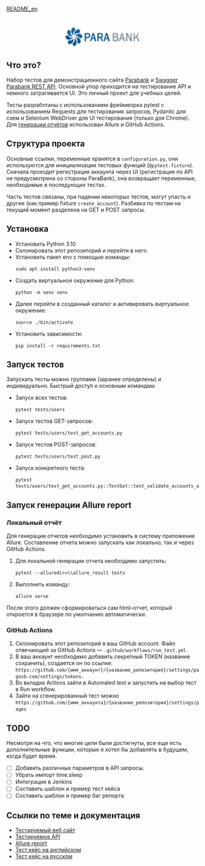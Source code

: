 [README_en](https://github.com/harhaly/parabank-tests/blob/master/documents/README_en.md)

<h1 align="center">
  <a href="https://parabank.parasoft.com/parabank/index.htm" title="Демонстрационный сайт">
    <img alt="Logo" src="https://github.com/harhaly/parabank-tests/blob/master/documents/logo.gif?raw=true" width="200px" height="50px" />
  </a>
</h1>

## Что это?

Набор тестов для демонстрационного сайта [Parabank](https://parabank.parasoft.com/parabank/admin.htm) и [Swagger Parabank REST API](https://parabank.parasoft.com/parabank/api-docs/index.html). Основной упор приходится на тестирование API и немного затрагивается UI. Это личный проект для учебных целей.

Тесты разработаны с использованием фреймворка pytest с использованием Requests для тестирования запросов, Pydantic для схем и Selenium WebDriver для UI тестирования (только для Chrome). Для [генерации отчётов](https://harhaly.github.io/parabank-tests/) использован Allure и GitHub Actions.

## Структура проекта

Основные ссылки, переменные хранятся в `configuration.py`, они используются для инициализации тестовых функций (`@pytest.fixture`). Сначала проходит регистрация аккаунта через UI (регистрация по API не предусмотрена со стороны ParaBank), она возвращает переменные, необходимые в последующих тестах.

Часть тестов связаны, при падении некоторых тестов, могут упасть и другие (как пример fixture `create_account`). Разбивка по тестам на текущий момент разделена на GET и POST запросы.

## Установка

- Установить Python 3.10
- Склонировать этот репозиторий и перейти в него.
- Установить пакет env с помощью команды:
    ```
    sudo apt install python3-venv
    ``` 
- Создать виртуальное окружение для Python:
    ```
    python -m venv venv
    ```
- Далее перейти в созданный каталог и активировать виртуальное окружение:
    ```
    source ./bin/activate
    ```
- Установить зависимости:
    ```
    pip install -r requirements.txt
    ```

## Запуск тестов

Запускать тесты можно группами (заранее определены) и индивидуально. Быстрый доступ к основным командам:
- Запуск всех тестов: 
	```
	pytest tests/users
	```
- Запуск тестов GET-запросов:
	```
	pytest tests/users/test_get_accounts.py
	``` 
- Запуск тестов POST-запросов:
	```
	pytest tests/users/test_post.py
	```
- Запуск конкретного теста:
	```
	pytest tests/users/test_get_accounts.py::TestGet::test_validate_accounts_accounts_id
	```

## Запуск генерации Allure report

### Локальный отчёт

Для генерации отчетов необходимо установить в систему приложение Allure. Составление отчета можно запускать как локально, так и через GitHub Actions.

1. Для локальной генерации отчета необходимо запустить:
	```
	pytest --alluredir=\\allure_result tests
	```
2. Выполнить команду:
	```
	allure serve 
	```
После этого должен сформироваться сам html–отчет, который откроется в браузере по умолчанию автоматически.

### GitHub Actions

1. Склонировать этот репозиторий в ваш GitHub account. Файл отвечающий за GitHub Actions — `.github/workflows/run_test.yml`.
2. В ваш аккаунт необходимо добавить секретный TOKEN (название сохранить), создается он по ссылке:
`https://github.com/{имя_аккаунт}/{название_репозитория}/settings/pagesb.com/settings/tokens.`
3. Во вкладке Actions зайти в Automated test и запустить на выбор тест в Run workflow. 
4. Зайти на сгенерированный тест можно
`https://github.com/{имя_аккаунта}/{название_репозитория}/settings/pages`

## TODO

Несмотря на что, что многие цели были достигнуты, все еще есть дополнительные функции, которые я хотел бы добавлять в будущем, когда будет время.  

- [ ] Добавить различных параметров в API запросы.
- [ ] Убрать импорт time.sleep
- [ ] Интеграция в Jenkins
- [ ] Составить шаблон и пример тест кейса
- [ ] Составить шаблон и пример баг репорта

## Ссылки по теме и документация
* [Тестируемый веб сайт](https://parabank.parasoft.com/parabank/admin.htm)
* [Тестируемое API](https://parabank.parasoft.com/parabank/api-docs/index.html)
* [Allure report](https://harhaly.github.io/parabank-tests/)
* [Тест кейс на английском](https://docs.google.com/spreadsheets/d/1eoF9LRaEGKj63altIam2rnDXi5NagGyF/edit?usp=drive_link&ouid=118116959263751703136&rtpof=true&sd=true)
* [Тест кейс на русском](https://docs.google.com/spreadsheets/d/1wWk-MLANMcW1VtjMtVnqmTfoTZvg3aRK/edit?usp=drive_link&ouid=118116959263751703136&rtpof=true&sd=true)
